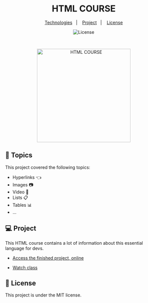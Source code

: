 <h1 align="center"> HTML COURSE  </h1>

<p align="center">
  <a href="#-technologies">Technologies</a>&nbsp;&nbsp;&nbsp;|&nbsp;&nbsp;&nbsp;
  <a href="#-project">Project</a>&nbsp;&nbsp;&nbsp;|&nbsp;&nbsp;&nbsp;
  <a href="#memo-license">License</a>
</p>

<p align="center">
  <img alt="License" src="https://img.shields.io/static/v1?label=license&message=MIT&color=49AA26&labelColor=000000">
</p>

<br>

<p align="center">
  <img alt="HTML COURSE" src="./github/preview.png" width="300px">
</p>

## 🚀 Topics

This project covered the following topics:

- Hyperlinks :point_left:
- Images :camera:
- Video :movie_camera:
- Lists :clipboard:
- Tables :bar_chart:
- ...

## 💻 Project

This HTML course contains a lot of information about this essential language for devs.

- [Access the finished project, online](https://smoothemerson.github.io/HTML-Course/)

- [Watch class](https://www.youtube.com/watch?v=HD13eq_Pmp8&t=3s)

## :memo: License

This project is under the MIT license.
